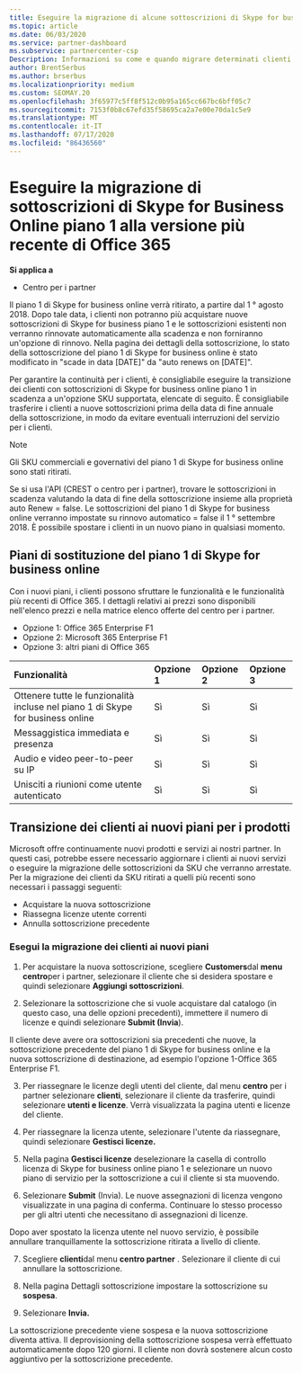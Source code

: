 ```yaml
---
title: Eseguire la migrazione di alcune sottoscrizioni di Skype for business
ms.topic: article
ms.date: 06/03/2020
ms.service: partner-dashboard
ms.subservice: partnercenter-csp
Description: Informazioni su come e quando migrare determinati clienti con sottoscrizioni del piano 1 di Skype for business online in scadenza alle nuove versioni di Office 365.
author: BrentSerbus
ms.author: brserbus
ms.localizationpriority: medium
ms.custom: SEOMAY.20
ms.openlocfilehash: 3f65977c5ff8f512c0b95a165cc667bc6bff05c7
ms.sourcegitcommit: 7153f0b8c67efd35f58695ca2a7e00e70da1c5e9
ms.translationtype: MT
ms.contentlocale: it-IT
ms.lasthandoff: 07/17/2020
ms.locfileid: "86436560"
---
```

# <a name="migrate-skype-for-business-online-plan-1-subscriptions-to-newer-office-365-versions"></a>Eseguire la migrazione di sottoscrizioni di Skype for Business Online piano 1 alla versione più recente di Office 365

**Si applica a**

- Centro per i partner

Il piano 1 di Skype for business online verrà ritirato, a partire dal 1 ° agosto 2018. Dopo tale data, i clienti non potranno più acquistare nuove sottoscrizioni di Skype for business piano 1 e le sottoscrizioni esistenti non verranno rinnovate automaticamente alla scadenza e non forniranno un'opzione di rinnovo. Nella pagina dei dettagli della sottoscrizione, lo stato della sottoscrizione del piano 1 di Skype for business online è stato modificato in "scade in data [DATE]" da "auto renews on [DATE]".  

Per garantire la continuità per i clienti, è consigliabile eseguire la transizione dei clienti con sottoscrizioni di Skype for business online piano 1 in scadenza a un'opzione SKU supportata, elencate di seguito. È consigliabile trasferire i clienti a nuove sottoscrizioni prima della data di fine annuale della sottoscrizione, in modo da evitare eventuali interruzioni del servizio per i clienti. 

>[!NOTE]
>Gli SKU commerciali e governativi del piano 1 di Skype for business online sono stati ritirati.

Se si usa l'API (CREST o centro per i partner), trovare le sottoscrizioni in scadenza valutando la data di fine della sottoscrizione insieme alla proprietà auto Renew = false. Le sottoscrizioni del piano 1 di Skype for business online verranno impostate su rinnovo automatico = false il 1 ° settembre 2018. È possibile spostare i clienti in un nuovo piano in qualsiasi momento. 

## <a name="skype-for-business-online-plan-1-replacement-plans"></a>Piani di sostituzione del piano 1 di Skype for business online

Con i nuovi piani, i clienti possono sfruttare le funzionalità e le funzionalità più recenti di Office 365. I dettagli relativi ai prezzi sono disponibili nell'elenco prezzi e nella matrice elenco offerte del centro per i partner. 

- Opzione 1: Office 365 Enterprise F1
- Opzione 2: Microsoft 365 Enterprise F1
- Opzione 3: altri piani di Office 365

|**Funzionalità**    |**Opzione 1**   |**Opzione 2**   |**Opzione 3**   |
|:-----------------|:-----------------|:-------------|:------------|
|Ottenere tutte le funzionalità incluse nel piano 1 di Skype for business online|Sì   |Sì   |Sì   |
|Messaggistica immediata e presenza |Sì   |Sì   |Sì   |
|Audio e video peer-to-peer su IP|Sì   |Sì   |Sì   
|Unisciti a riunioni come utente autenticato| Sì   |Sì   |Sì   |

## <a name="transition-customers-to-new-product-plans"></a>Transizione dei clienti ai nuovi piani per i prodotti

Microsoft offre continuamente nuovi prodotti e servizi ai nostri partner. In questi casi, potrebbe essere necessario aggiornare i clienti ai nuovi servizi o eseguire la migrazione delle sottoscrizioni da SKU che verranno arrestate. Per la migrazione dei clienti da SKU ritirati a quelli più recenti sono necessari i passaggi seguenti:

- Acquistare la nuova sottoscrizione
- Riassegna licenze utente correnti
- Annulla sottoscrizione precedente

### <a name="migrate-your-customers-to-new-plans"></a>Esegui la migrazione dei clienti ai nuovi piani

1. Per acquistare la nuova sottoscrizione, scegliere **Customers**dal **menu centro**per i partner, selezionare il cliente che si desidera spostare e quindi selezionare **Aggiungi sottoscrizioni**.

2. Selezionare la sottoscrizione che si vuole acquistare dal catalogo (in questo caso, una delle opzioni precedenti), immettere il numero di licenze e quindi selezionare **Submit (Invia**). 

Il cliente deve avere ora sottoscrizioni sia precedenti che nuove, la sottoscrizione precedente del piano 1 di Skype for business online e la nuova sottoscrizione di destinazione, ad esempio l'opzione 1-Office 365 Enterprise F1.

3. Per riassegnare le licenze degli utenti del cliente, dal menu **centro** per i partner selezionare **clienti**, selezionare il cliente da trasferire, quindi selezionare **utenti e licenze**. Verrà visualizzata la pagina utenti e licenze del cliente.

4. Per riassegnare la licenza utente, selezionare l'utente da riassegnare, quindi selezionare **Gestisci licenze.**

5. Nella pagina **Gestisci licenze** deselezionare la casella di controllo licenza di Skype for business online piano 1 e selezionare un nuovo piano di servizio per la sottoscrizione a cui il cliente si sta muovendo.

6. Selezionare **Submit** (Invia). Le nuove assegnazioni di licenza vengono visualizzate in una pagina di conferma. Continuare lo stesso processo per gli altri utenti che necessitano di assegnazioni di licenze.

Dopo aver spostato la licenza utente nel nuovo servizio, è possibile annullare tranquillamente la sottoscrizione ritirata a livello di cliente.

7. Scegliere **clienti**dal menu **centro partner** . Selezionare il cliente di cui annullare la sottoscrizione.

8. Nella pagina Dettagli sottoscrizione impostare la sottoscrizione su **sospesa**.

9. Selezionare **Invia.**

La sottoscrizione precedente viene sospesa e la nuova sottoscrizione diventa attiva. Il deprovisioning della sottoscrizione sospesa verrà effettuato automaticamente dopo 120 giorni. Il cliente non dovrà sostenere alcun costo aggiuntivo per la sottoscrizione precedente.

